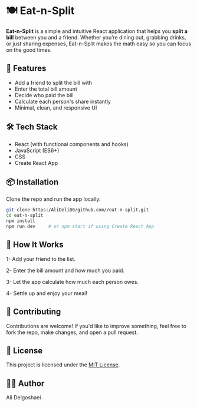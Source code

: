 # 🍽️ Eat-n-Split

**Eat-n-Split** is a simple and intuitive React application that helps you **split a bill** between you and a friend. Whether you’re dining out, grabbing drinks, or just sharing expenses, Eat-n-Split makes the math easy so you can focus on the good times.

## 🚀 Features

- Add a friend to split the bill with
- Enter the total bill amount
- Decide who paid the bill
- Calculate each person's share instantly
- Minimal, clean, and responsive UI

## 🛠️ Tech Stack

- React (with functional components and hooks)
- JavaScript (ES6+)
- CSS
- Create React App

## 📦 Installation

Clone the repo and run the app locally:

```bash
git clone https:/AliDeli80/github.com//eat-n-split.git
cd eat-n-split
npm install
npm run dev     # or npm start if using Create React App
```

## 🧠 How It Works
1- Add your friend to the list.

2- Enter the bill amount and how much you paid.

3- Let the app calculate how much each person owes.

4- Settle up and enjoy your meal!

## 🤝 Contributing
Contributions are welcome! If you'd like to improve something, feel free to fork the repo, make changes, and open a pull request.

## 📄 License
This project is licensed under the [MIT License](LICENSE).

## 👨‍💻 Author
Ali Delgoshaei
